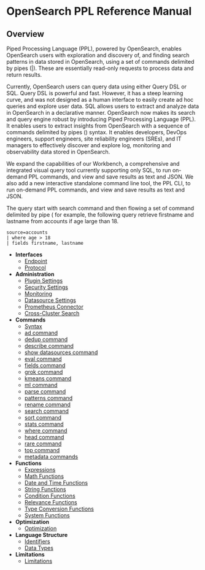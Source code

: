 # OpenSearch PPL Reference Manual

## Overview

Piped Processing Language (PPL), powered by OpenSearch, enables
OpenSearch users with exploration and discovery of, and finding search
patterns in data stored in OpenSearch, using a set of commands delimited
by pipes (\|). These are essentially read-only requests to process data
and return results.

Currently, OpenSearch users can query data using either Query DSL or
SQL. Query DSL is powerful and fast. However, it has a steep learning
curve, and was not designed as a human interface to easily create ad hoc
queries and explore user data. SQL allows users to extract and analyze
data in OpenSearch in a declarative manner. OpenSearch now makes its
search and query engine robust by introducing Piped Processing Language
(PPL). It enables users to extract insights from OpenSearch with a
sequence of commands delimited by pipes () syntax. It enables
developers, DevOps engineers, support engineers, site reliability
engineers (SREs), and IT managers to effectively discover and explore
log, monitoring and observability data stored in OpenSearch.

We expand the capabilities of our Workbench, a comprehensive and
integrated visual query tool currently supporting only SQL, to run
on-demand PPL commands, and view and save results as text and JSON. We
also add a new interactive standalone command line tool, the PPL CLI, to
run on-demand PPL commands, and view and save results as text and JSON.

The query start with search command and then flowing a set of command
delimited by pipe ( for example, the following query retrieve firstname
and lastname from accounts if age large than 18.

``` 
source=accounts
| where age > 18
| fields firstname, lastname
```

-   **Interfaces**
    -   [Endpoint](interfaces/endpoint.md)
    -   [Protocol](interfaces/protocol.md)
-   **Administration**
    -   [Plugin Settings](admin/settings.md)
    -   [Security Settings](admin/security.md)
    -   [Monitoring](admin/monitoring.md)
    -   [Datasource Settings](admin/datasources.md)
    -   [Prometheus
        Connector](admin/connectors/prometheus_connector.md)
    -   [Cross-Cluster Search](admin/cross_cluster_search.md)
-   **Commands**
    -   [Syntax](cmd/syntax.md)
    -   [ad command](cmd/ad.md)
    -   [dedup command](cmd/dedup.md)
    -   [describe command](cmd/describe.md)
    -   [show datasources command](cmd/showdatasources.md)
    -   [eval command](cmd/eval.md)
    -   [fields command](cmd/fields.md)
    -   [grok command](cmd/grok.md)
    -   [kmeans command](cmd/kmeans.md)
    -   [ml command](cmd/ml.md)
    -   [parse command](cmd/parse.md)
    -   [patterns command](cmd/patterns.md)
    -   [rename command](cmd/rename.md)
    -   [search command](cmd/search.md)
    -   [sort command](cmd/sort.md)
    -   [stats command](cmd/stats.md)
    -   [where command](cmd/where.md)
    -   [head command](cmd/head.md)
    -   [rare command](cmd/rare.md)
    -   [top command](cmd/top.md)
    -   [metadata commands](cmd/information_schema.md)
-   **Functions**
    -   [Expressions](functions/expressions.md)
    -   [Math Functions](functions/math.md)
    -   [Date and Time Functions](functions/datetime.md)
    -   [String Functions](functions/string.md)
    -   [Condition Functions](functions/condition.md)
    -   [Relevance Functions](functions/relevance.md)
    -   [Type Conversion Functions](functions/conversion.md)
    -   [System Functions](functions/system.md)
-   **Optimization**
    -   [Optimization](../../user/optimization/optimization.md)
-   **Language Structure**
    -   [Identifiers](general/identifiers.md)
    -   [Data Types](general/datatypes.md)
-   **Limitations**
    -   [Limitations](limitations/limitations.md)

